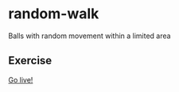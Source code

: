# random-walk
Balls with random movement within a limited area

## Exercise
[Go live!](https://carobarreirov.github.io/random-walk/exercise)
